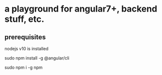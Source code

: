 # a playground for angular7+, backend stuff, etc.

## prerequisites

nodejs v10 is installed

sudo npm install -g @angular/cli

sudo npm i -g npm


